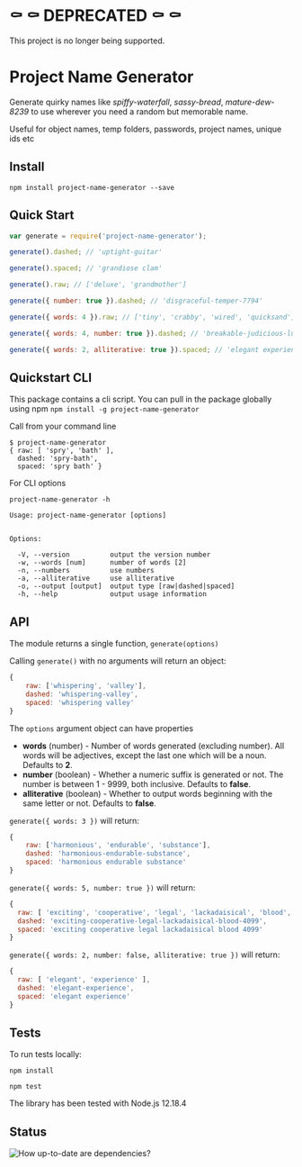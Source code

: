 # ⚰️ ⚰️  DEPRECATED ⚰️ ⚰️ 
This project is no longer being supported.

# Project Name Generator

Generate quirky names like *spiffy-waterfall*, *sassy-bread*, *mature-dew-8239* to use wherever you need a random but memorable name.

Useful for object names, temp folders, passwords, project names, unique ids etc

## Install
`npm install project-name-generator --save`

## Quick Start
```javascript
var generate = require('project-name-generator');

generate().dashed; // 'uptight-guitar'

generate().spaced; // 'grandiose clam'

generate().raw; // ['deluxe', 'grandmother']

generate({ number: true }).dashed; // 'disgraceful-temper-7794'

generate({ words: 4 }).raw; // ['tiny', 'crabby', 'wired', 'quicksand']

generate({ words: 4, number: true }).dashed; // 'breakable-judicious-luxuriant-tax-3931'

generate({ words: 2, alliterative: true }).spaced; // 'elegant experience'

```

## Quickstart CLI
This package contains a cli script.  You can pull in the package globally using npm
`npm install -g project-name-generator`

Call from your command line
```
$ project-name-generator
{ raw: [ 'spry', 'bath' ],
  dashed: 'spry-bath',
  spaced: 'spry bath' }
```

For CLI options 
```
project-name-generator -h

Usage: project-name-generator [options]


Options:

  -V, --version          output the version number
  -w, --words [num]      number of words [2]
  -n, --numbers          use numbers
  -a, --alliterative     use alliterative
  -o, --output [output]  output type [raw|dashed|spaced]
  -h, --help             output usage information
```

## API
The module returns a single function, `generate(options)`

Calling `generate()` with no arguments will return an object:
```javascript
{
    raw: ['whispering', 'valley'],
    dashed: 'whispering-valley',
    spaced: 'whispering valley'
}
```

The `options` argument object can have properties

* **words** (number) - Number of words generated (excluding number). All words will be adjectives, except the last one which will be a noun. Defaults to **2**.
* **number** (boolean) - Whether a numeric suffix is generated or not. The number is between 1 - 9999, both inclusive. Defaults to **false**.
* **alliterative** (boolean) - Whether to output words beginning with the same letter or not. Defaults to **false**.

`generate({ words: 3 })` will return:
```javascript
{
    raw: ['harmonious', 'endurable', 'substance'],
    dashed: 'harmonious-endurable-substance',
    spaced: 'harmonious endurable substance'
}
```

`generate({ words: 5, number: true })` will return:
```javascript
{
  raw: [ 'exciting', 'cooperative', 'legal', 'lackadaisical', 'blood', 4099 ],
  dashed: 'exciting-cooperative-legal-lackadaisical-blood-4099',
  spaced: 'exciting cooperative legal lackadaisical blood 4099'
}
```

`generate({ words: 2, number: false, alliterative: true })` will return:
```javascript
{
  raw: [ 'elegant', 'experience' ],
  dashed: 'elegant-experience',
  spaced: 'elegant experience'
}
```

## Tests
To run tests locally:
```
npm install

npm test
```

The library has been tested with Node.js 12.18.4

## Status
![How up-to-date are dependencies?](https://david-dm.org/aceakash/project-name-generator.svg)
